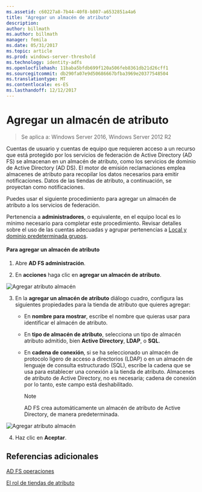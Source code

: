 ```yaml
---
ms.assetid: c60227a8-7b44-40f8-b807-a6532851a4a6
title: "Agregar un almacén de atributo"
description: 
author: billmath
ms.author: billmath
manager: femila
ms.date: 05/31/2017
ms.topic: article
ms.prod: windows-server-threshold
ms.technology: identity-adfs
ms.openlocfilehash: 11baba5bfdb699f120a506feb8361db21d26cff1
ms.sourcegitcommit: db290fa07e9d50686667bfba3969e20377548504
ms.translationtype: MT
ms.contentlocale: es-ES
ms.lasthandoff: 12/12/2017
---
```

# <a name="add-an-attribute-store"></a>Agregar un almacén de atributo

>Se aplica a: Windows Server 2016, Windows Server 2012 R2

Cuentas de usuario y cuentas de equipo que requieren acceso a un recurso que está protegido por los servicios de federación de Active Directory \(AD FS\) se almacenan en un almacén de atributo, como los servicios de dominio de Active Directory \(AD DS\). El motor de emisión reclamaciones emplea almacenes de atributo para recopilar los datos necesarios para emitir notificaciones. Datos de las tiendas de atributo, a continuación, se proyectan como notificaciones.  
  
Puedes usar el siguiente procedimiento para agregar un almacén de atributo a los servicios de federación.  
  
Pertenencia a **administradores**, o equivalente, en el equipo local es lo mínimo necesario para completar este procedimiento.  Revisar detalles sobre el uso de las cuentas adecuadas y agrupar pertenencias a [Local y dominio predeterminada grupos](https://go.microsoft.com/fwlink/?LinkId=83477).   
  
#### <a name="to-add-an-attribute-store"></a>Para agregar un almacén de atributo  
  
1.  Abre **AD FS administración**.  
  
2.  En **acciones** haga clic en **agregar un almacén de atributo**.  

![Agregar atributo almacén](media/Add-an-Attribute-Store/addstore1.PNG)
  
3.  En la **agregar un almacén de atributo** diálogo cuadro, configura las siguientes propiedades para la tienda de atributo que quieres agregar:  
  
    -   En **nombre para mostrar**, escribe el nombre que quieras usar para identificar el almacén de atributo.  
  
    -   En **tipo de almacén de atributo**, selecciona un tipo de almacén atributo admitido, bien **Active Directory**, **LDAP**, o **SQL**.  
  
    -   En **cadena de conexión**, si se ha seleccionado un almacén de protocolo ligero de acceso a directorios \(LDAP\) o en un almacén de lenguaje de consulta estructurado \(SQL\), escribe la cadena que se usa para establecer una conexión a la tienda de atributo. Almacenes de atributo de Active Directory, no es necesaria; cadena de conexión por lo tanto, este campo está deshabilitado.  
  
        > [!NOTE]  
        > AD FS crea automáticamente un almacén de atributo de Active Directory, de manera predeterminada.  
 
![Agregar atributo almacén](media/Add-an-Attribute-Store/addstore2.PNG) 

4.  Haz clic en **Aceptar**.  
  
## <a name="additional-references"></a>Referencias adicionales  

[AD FS operaciones](../../ad-fs/AD-FS-2016-Operations.md)
  
[El rol de tiendas de atributo](../../ad-fs/technical-reference/The-Role-of-Attribute-Stores.md)  
